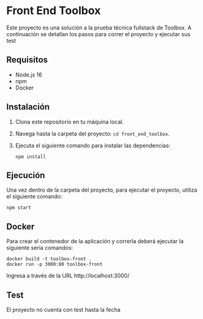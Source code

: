 # Front End Toolbox

Este proyecto es una solución a la prueba técnica fullstack de Toolbox. A continuación se detallan los pasos para correr el proyecto y ejecutar sus test

## Requisitos

- Node.js 16
- npm
- Docker

## Instalación

1. Clona este repositorio en tu máquina local.
2. Navega hasta la carpeta del proyecto: `cd front_end_toolbox`.
3. Ejecuta el siguiente comando para instalar las dependencias:

   ```shell
   npm install
   ```

## Ejecución

Una vez dentro de la carpeta del proyecto, para ejecutar el proyecto, utiliza el siguiente comando:

    npm start

## Docker

Para crear el contenedor de la aplicación y correrla deberá ejecutar la siguiente seria comandos:


   ```shell
docker build -t toolbox-front .
docker run -p 3000:80 toolbox-front
   ```

Ingresa a través de la URL http://localhost:3000/

## Test
El proyecto no cuenta con test hasta la fecha